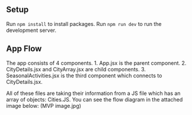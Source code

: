 ## Setup

Run `npm install` to install packages.
Run `npm run dev` to run the development server.

## App Flow
The app consists of 4 components.
    1. App.jsx is the parent component.
    2. CityDetails.jsx and CityArray.jsx are child components.
    3. SeasonalActivities.jsx is the third component which connects to CityDetails.jsx.

All of these files are taking their information from a JS file which has an array of objects:  Cities.JS.
You can see the flow diagram in the attached image below: 
(MVP image.jpg)